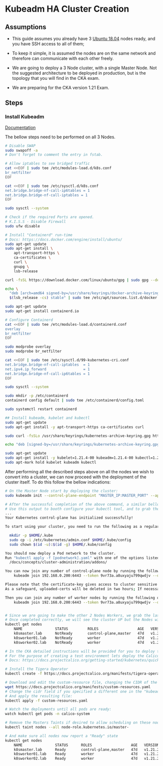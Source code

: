 # Kubeadm HA Cluster Creation

## Assumptions

- This guide assumes you already have 3 [Ubuntu 18.04](https://releases.ubuntu.com/18.04.5/ubuntu-18.04.5-live-server-amd64.iso) nodes ready, and you have SSH access to all of them;

- To keep it simple, it is assumed the nodes are on the same network and therefore can communicate with each other freely. 

- We are going to deploy a 3 Node cluster, with a single Master Node. Not the suggested architecture to be deployed in production, but is the topology that you will find in the CKA exam. 

- We are preparing for the CKA version 1.21 Exam.

## Steps

### Install Kubeadm

[Documentation](https://kubernetes.io/docs/setup/production-environment/tools/kubeadm/install-kubeadm/)

The bellow steps need to be performed on all 3 Nodes. 

```bash
# Disable SWAP
sudo swapoff -a
# Don't forget to comment the entry in fstab.

# Allow iptables to see bridged traffic
cat <<EOF | sudo tee /etc/modules-load.d/k8s.conf
br_netfilter
EOF

cat <<EOF | sudo tee /etc/sysctl.d/k8s.conf
net.bridge.bridge-nf-call-ip6tables = 1
net.bridge.bridge-nf-call-iptables = 1
EOF

sudo sysctl --system

# Check if the required Ports are opened.
# K.I.S.S - Disable Firewall
sudo ufw disable

# Install "Containerd" run-time
# Docs: https://docs.docker.com/engine/install/ubuntu/
sudo apt-get update
sudo apt-get install \
    apt-transport-https \
    ca-certificates \
    curl \
    gnupg \
    lsb-release

curl -fsSL https://download.docker.com/linux/ubuntu/gpg | sudo gpg --dearmor -o /usr/share/keyrings/docker-archive-keyring.gpg

echo \
  "deb [arch=amd64 signed-by=/usr/share/keyrings/docker-archive-keyring.gpg] https://download.docker.com/linux/ubuntu \
  $(lsb_release -cs) stable" | sudo tee /etc/apt/sources.list.d/docker.list > /dev/null

sudo apt-get update
sudo apt-get install containerd.io

# Configure Containerd
cat <<EOF | sudo tee /etc/modules-load.d/containerd.conf
overlay
br_netfilter
EOF

sudo modprobe overlay
sudo modprobe br_netfilter

cat <<EOF | sudo tee /etc/sysctl.d/99-kubernetes-cri.conf
net.bridge.bridge-nf-call-iptables  = 1
net.ipv4.ip_forward                 = 1
net.bridge.bridge-nf-call-ip6tables = 1
EOF

sudo sysctl --system

sudo mkdir -p /etc/containerd
containerd config default | sudo tee /etc/containerd/config.toml

sudo systemctl restart containerd

## Install kubeadm, kubelet and kubectl
sudo apt-get update
sudo apt-get install -y apt-transport-https ca-certificates curl

sudo curl -fsSLo /usr/share/keyrings/kubernetes-archive-keyring.gpg https://packages.cloud.google.com/apt/doc/apt-key.gpg

echo "deb [signed-by=/usr/share/keyrings/kubernetes-archive-keyring.gpg] https://apt.kubernetes.io/ kubernetes-xenial main" | sudo tee /etc/apt/sources.list.d/kubernetes.list

sudo apt-get update
sudo apt-get install -y kubelet=1.21.4-00 kubeadm=1.21.4-00 kubectl=1.21.4-00
sudo apt-mark hold kubelet kubeadm kubectl
```

After performing all the described steps above on all the nodes we wish to convert into a cluster, we can now proceed with the deployment of the cluster itself. 
To do this follow the bellow indications:

```bash
# On the Master Node start by deploying the cluster:
sudo kubeadm init --control-plane-endpoint "MASTER_IP:MASTER_PORT" --apiserver-advertise-address "MASTER_IP" --pod-network-cidr "192.168.0.0/16" --upload-certs

# After the successful completion of the above command, a similar bellow output will be returned.
# Use this output to booth configure your kubectl tool, and to grab the command to deploy on the other 2 Nodes. 
...
Your Kubernetes control-plane has initialized successfully!

To start using your cluster, you need to run the following as a regular user:

  mkdir -p $HOME/.kube
  sudo cp -i /etc/kubernetes/admin.conf $HOME/.kube/config
  sudo chown $(id -u):$(id -g) $HOME/.kube/config

You should now deploy a Pod network to the cluster.
Run "kubectl apply -f [podnetwork].yaml" with one of the options listed at:
  /docs/concepts/cluster-administration/addons/

You can now join any number of control-plane node by running the following command on each as a root:
    kubeadm join 192.168.0.200:6443 --token 9vr73a.a8uxyaju799qwdjv --discovery-token-ca-cert-hash sha256:7c2e69131a36ae2a042a339b33381c6d0d43887e2de83720eff5359e26aec866 --control-plane --certificate-key f8902e114ef118304e561c3ecd4d0b543adc226b7a07f675f56564185ffe0c07

Please note that the certificate-key gives access to cluster sensitive data, keep it secret!
As a safeguard, uploaded-certs will be deleted in two hours; If necessary, you can use kubeadm init phase upload-certs to reload certs afterward.

Then you can join any number of worker nodes by running the following on each as root:
    kubeadm join 192.168.0.200:6443 --token 9vr73a.a8uxyaju799qwdjv --discovery-token-ca-cert-hash sha256:7c2e69131a36ae2a042a339b33381c6d0d43887e2de83720eff5359e26aec866


# Since we are going to make the other 2 Nodes Workers, we grab the last provided command, and run it on the other Nodes. 
# Once completed correctly, we will see the cluster UP but the Nodes will not be in the Ready state:
kubectl get nodes
    NAME               STATUS         ROLES                  AGE   VERSION
    k8smaster.lab      NotReady       control-plane,master   47d   v1.21.2
    k8sworker01.lab    NotReady       worker                 47d   v1.21.2
    k8sworker02.lab    NotReady       worker                 47d   v1.21.2

# In the CKA detailed instructions will be provided for you to deploy the CNI.
# For the purpose of creating a test environment lets deploy the Calico CNI. 
# Docs: https://docs.projectcalico.org/getting-started/kubernetes/quickstart

# Install the Tigera Operator
kubectl create -f https://docs.projectcalico.org/manifests/tigera-operator.yaml

# Download and edit the custom-resource file, changing the CIDR of the POd Network if necessary:
wget https://docs.projectcalico.org/manifests/custom-resources.yaml
# Change the cidr field if you specified a different one in the "kubeadm init" phase!
# And apply the resulting file:
kubectl apply -f custom-resources.yaml

# Watch the deployments until all pods are ready:
watch kubectl get pods -n calico-system

# Remove the Masters Taints if desired to allow scheduling on these nodes:
kubectl taint nodes --all node-role.kubernetes.io/master-

# And make sure all nodes now report a "Ready" state
kubectl get nodes
    NAME               STATUS      ROLES                  AGE   VERSION
    k8smaster.lab      Ready       control-plane,master   47d   v1.21.2
    k8sworker01.lab    Ready       worker                 47d   v1.21.2
    k8sworker02.lab    Ready       worker                 47d   v1.21.2
```
